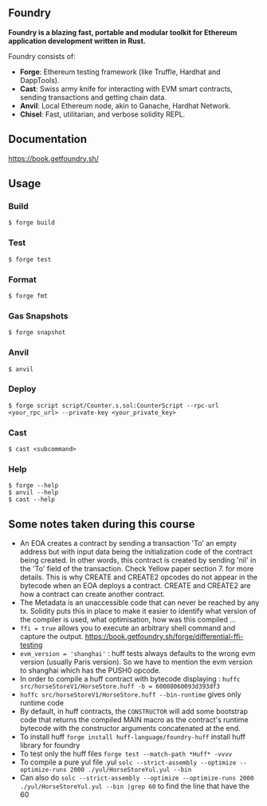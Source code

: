 ## Foundry

**Foundry is a blazing fast, portable and modular toolkit for Ethereum application development written in Rust.**

Foundry consists of:

- **Forge**: Ethereum testing framework (like Truffle, Hardhat and DappTools).
- **Cast**: Swiss army knife for interacting with EVM smart contracts, sending transactions and getting chain data.
- **Anvil**: Local Ethereum node, akin to Ganache, Hardhat Network.
- **Chisel**: Fast, utilitarian, and verbose solidity REPL.

## Documentation

https://book.getfoundry.sh/

## Usage

### Build

```shell
$ forge build
```

### Test

```shell
$ forge test
```

### Format

```shell
$ forge fmt
```

### Gas Snapshots

```shell
$ forge snapshot
```

### Anvil

```shell
$ anvil
```

### Deploy

```shell
$ forge script script/Counter.s.sol:CounterScript --rpc-url <your_rpc_url> --private-key <your_private_key>
```

### Cast

```shell
$ cast <subcommand>
```

### Help

```shell
$ forge --help
$ anvil --help
$ cast --help
```

## Some notes taken during this course

- An EOA creates a contract by sending a transaction 'To' an empty address but with input data being the initialization code of the contract being created. In other words, this contract is created by sending 'nil' in the 'To' field of the transaction. Check Yellow paper section 7. for more details. This is why CREATE and CREATE2 opcodes do not appear in the bytecode when an EOA deploys a contract.
  CREATE and CREATE2 are how a contract can create another contract.
- The Metadata is an unaccessible code that can never be reached by any tx. Solidity puts this in place to make it easier to identify what version of the compiler is used, what optimisation, how was this compiled ...
- `ffi = true` allows you to execute an arbitrary shell command and capture the output. https://book.getfoundry.sh/forge/differential-ffi-testing
- `evm_version = 'shanghai'` : huff tests always defaults to the wrong evm version (usually Paris version). So we have to mention the evm version to shanghai which has the PUSH0 opcode.
- In order to compile a huff contract with bytecode displaying : `huffc src/horseStoreV1/HorseStore.huff -b = 60008060093d393df3`
- `huffc src/horseStoreV1/HorseStore.huff --bin-runtime` gives only runtime code
- By default, in huff contracts, the `CONSTRUCTOR` will add some bootstrap code that returns the compiled MAIN macro as the contract's runtime bytecode with the constructor arguments concatenated at the end.
- To install huff `forge install huff-language/foundry-huff` install huff library for foundry
- To test only the huff files `forge test --match-path *Huff* -vvvv`
- To compile a pure yul file .yul `solc --strict-assembly --optimize --optimize-runs 2000 ./yul/HorseStoreYul.yul --bin`
- Can also do `solc --strict-assembly --optimize --optimize-runs 2000 ./yul/HorseStoreYul.yul --bin |grep 60` to find the line that have the 60
